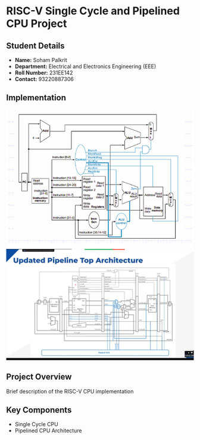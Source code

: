# RISC-V Single Cycle and Pipelined CPU Project

## Student Details
- **Name:** Soham Palkrit
- **Department:** Electrical and Electronics Engineering (EEE)
- **Roll Number:** 231EE142
- **Contact:** 93220887306

## Implementation 
![Waveform 1](waveforms/singlecycle.png)
![Waveform 2](waveforms/pipelined.jpg)

## Project Overview
Brief description of the RISC-V CPU implementation

## Key Components
- Single Cycle CPU
- Pipelined CPU Architecture

